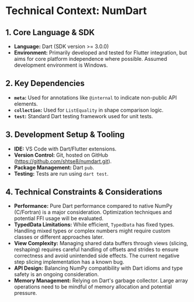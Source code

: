 # Technical Context: NumDart

## 1. Core Language & SDK

- **Language:** Dart (SDK version >= 3.0.0)
- **Environment:** Primarily developed and tested for Flutter integration, but
  aims for core platform independence where possible. Assumed development
  environment is Windows.

## 2. Key Dependencies

- **`meta`:** Used for annotations like `@internal` to indicate non-public API
  elements.
- **`collection`:** Used for `ListEquality` in shape comparison logic.
- **`test`:** Standard Dart testing framework used for unit tests.

## 3. Development Setup & Tooling

- **IDE:** VS Code with Dart/Flutter extensions.
- **Version Control:** Git, hosted on GitHub
  (https://github.com/shtse8/numdart.git).
- **Package Management:** Dart `pub`.
- **Testing:** Tests are run using `dart test`.

## 4. Technical Constraints & Considerations

- **Performance:** Pure Dart performance compared to native NumPy (C/Fortran) is
  a major consideration. Optimization techniques and potential FFI usage will be
  evaluated.
- **TypedData Limitations:** While efficient, `TypedData` has fixed types.
  Handling mixed types or complex numbers might require custom classes or
  different approaches later.
- **View Complexity:** Managing shared data buffers through views (slicing,
  reshaping) requires careful handling of offsets and strides to ensure
  correctness and avoid unintended side effects. The current negative step
  slicing implementation has a known bug.
- **API Design:** Balancing NumPy compatibility with Dart idioms and type safety
  is an ongoing consideration.
- **Memory Management:** Relying on Dart's garbage collector. Large array
  operations need to be mindful of memory allocation and potential pressure.
